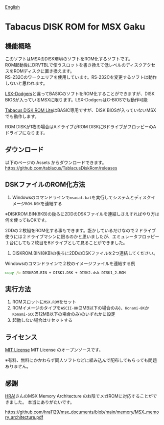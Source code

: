 [English](https://github.com/tablacus/TablacusDiskRom/blob/main/README_EN.MD)

# Tabacus DISK ROM for MSX Gaku

## 機能概略

このソフトはMSXのDISK環境のソフトをROM化するソフトです。  
ROM起動後にDRVTBLで使うスロットを書き換えて低レベルのディスクアクセスをROMディスクに置き換えます。  
RS-232Cのワークエリアを使用しています。RS-232Cを変更するソフトは動作しないと思われます。

[LSX-Dodgers](https://github.com/tablacus/LSX-Dodgers)と違ってBASICのソフトをROM化することができますが、DISK BIOSが入っているMSXに限ります。LSX-DodgersはC-BIOSでも動作可能

[Tabacus DISK ROM Lite](https://github.com/tablacus/TablacusDiskRomLite)はBASIC専用ですが、DISK BIOSが入っていないMSXでも動作します。

ROM DISKが1枚の場合はAドライブがROM DISKにBドライブがフロッピーのAドライブになります。

## ダウンロード

以下のページの Assets からダウンロードできます。  
https://github.com/tablacus/TablacusDiskRom/releases

## DSKファイルのROM化方法

1. Windowsのコマンドラインで`msxcat.bat`を実行してシステムとディスクイメージ`ROM.DSK`を連結する

※DISKROM.BIN(8KB)の後ろに2DDのDSKファイルを連結しさえすればやり方は何を使ってもOKです。

2DDの２枚組をROM化する事もできます。誑かしているだけなので２ドライブ使うには２ドライブマシンに限るのかと思いましたが、エミュレータフロッピー１台にしても２枚目をBドライブとして見ることができました。

1. DISKROM.BIN(8KB)の後ろに2DDのDSKファイルを2つ連結してください。

Windowsのコマンドラインで２枚のイメージファイルを連結する例
```bat
copy /b DISKROM.BIN + DISK1.DSK + DISK2.dsk DISK1_2.ROM
```

## 実行方法

1. ROMスロットに`MSX.ROM`をセット
2. ROMイメージのタイプを`ASCII-8K`(2MB以下の場合のみ)、`Konami-8K`か`Konami-SCC`(512MB以下の場合のみ)のいずれかに設定
3. 起動しない場合はリセットする


## ライセンス

[MIT License](https://github.com/tablacus/TablacusDiskRom/blob/main/LICENSE.TXT)
MIT License のオープンソースです。  

※有料、無料にかかわらず同人ソフトなどに組み込んで配布してもらっても問題ありません。

## 感謝

[HRA!](https://twitter.com/thara1129)さんのMSX Memory Architecture のお陰でメガROMに対応することができました。
本当にありがたいです。

https://github.com/hra1129/msx_documents/blob/main/memory/MSX_memory_architecture.pdf
